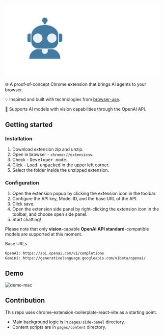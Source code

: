 <div align="center">

<picture>
    <source media="(prefers-color-scheme: dark)" srcset="https://github.com/MisterCommand/web-pilot/blob/main/chrome-extension/public/icon-with-title_dark.png" />
    <source media="(prefers-color-scheme: light)" srcset="https://github.com/MisterCommand/web-pilot/blob/main/chrome-extension/public/icon-with-title_light.png" />
    <img alt="Logo" src="https://github.com/MisterCommand/web-pilot/blob/main/chrome-extension/public/icon-with-title_dark.png" />
</picture>

</div>

🌐 A proof-of-concept Chrome extension that brings AI agents to your browser.

💡 Inspired and built with technologies from [browser-use](https://github.com/browser-use/browser-use).

🤖 Supports AI models with vision capabilities through the OpenAI API.

## Getting started

### Installation
1. Download extension zip and unzip.
2. Open in browser - `chrome://extensions`.
3. Check - <kbd>Developer mode</kbd>.
4. Click - <kbd>Load unpacked</kbd> in the upper left corner.
5. Select the folder inside the unzipped extension.

### Configuration
1. Open the extension popup by clicking the extension icon in the toolbar.
2. Configure the API key, Model ID, and the base URL of the API.
3. Click save.
4. Open the extension side panel by right-clicking the extension icon in the toolbar, and choose open side panel.
5. Start chatting!

Please note that only **vision**-capable **OpenAI API standard**-compatible models are supported at this moment.

Base URLs
```
OpenAI: https://api.openai.com/v1/completions
Gemini: https://generativelanguage.googleapis.com/v1beta/openai/
```

## Demo
![demo-mac](https://github.com/user-attachments/assets/5d7e8fb9-515f-4fd6-ae87-6cf8008a3f35)

## Contribution
This repo uses chrome-extension-boilerplate-react-vite as a starting point.
- Main background logic is in `pages/side-panel` directory.
- Content scripts are in `pages/content` directory.

